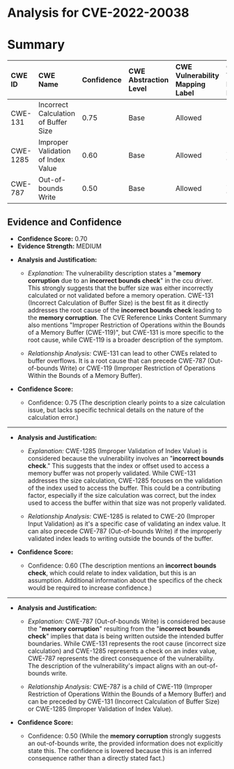 # Analysis for CVE-2022-20038

# Summary
| CWE ID  | CWE Name                                     | Confidence | CWE Abstraction Level | CWE Vulnerability Mapping Label | CWE-Vulnerability Mapping Notes |
| :-------- | :------------------------------------------- | :--------- | :---------------------- | :------------------------------ | :------------------------------ |
| CWE-131 | Incorrect Calculation of Buffer Size     | 0.75      | Base                    | Allowed                        | Primary CWE                   |
| CWE-1285 | Improper Validation of Index Value         | 0.60      | Base                    | Allowed                        | Secondary Candidate           |
| CWE-787 | Out-of-bounds Write                        | 0.50      | Base                    | Allowed                        | Secondary Candidate           |

## Evidence and Confidence

*   **Confidence Score:** 0.70
*   **Evidence Strength:** MEDIUM

- **Analysis and Justification:**
  - *Explanation:* The vulnerability description states a "**memory corruption** due to an **incorrect bounds check**" in the ccu driver. This strongly suggests that the buffer size was either incorrectly calculated or not validated before a memory operation. CWE-131 (Incorrect Calculation of Buffer Size) is the best fit as it directly addresses the root cause of the **incorrect bounds check** leading to the **memory corruption**. The CVE Reference Links Content Summary also mentions "Improper Restriction of Operations within the Bounds of a Memory Buffer (CWE-119)", but CWE-131 is more specific to the root cause, while CWE-119 is a broader description of the symptom.

  - *Relationship Analysis:* CWE-131 can lead to other CWEs related to buffer overflows. It is a root cause that can precede CWE-787 (Out-of-bounds Write) or CWE-119 (Improper Restriction of Operations Within the Bounds of a Memory Buffer).

- **Confidence Score:**
  - Confidence: 0.75 (The description clearly points to a size calculation issue, but lacks specific technical details on the nature of the calculation error.)

---
- **Analysis and Justification:**
  - *Explanation:* CWE-1285 (Improper Validation of Index Value) is considered because the vulnerability involves an "**incorrect bounds check**." This suggests that the index or offset used to access a memory buffer was not properly validated. While CWE-131 addresses the size calculation, CWE-1285 focuses on the validation of the index used to access the buffer. This could be a contributing factor, especially if the size calculation was correct, but the index used to access the buffer within that size was not properly validated.

  - *Relationship Analysis:* CWE-1285 is related to CWE-20 (Improper Input Validation) as it's a specific case of validating an index value. It can also precede CWE-787 (Out-of-bounds Write) if the improperly validated index leads to writing outside the bounds of the buffer.

- **Confidence Score:**
  - Confidence: 0.60 (The description mentions an **incorrect bounds check**, which could relate to index validation, but this is an assumption. Additional information about the specifics of the check would be required to increase confidence.)

---
- **Analysis and Justification:**
  - *Explanation:* CWE-787 (Out-of-bounds Write) is considered because the "**memory corruption**" resulting from the "**incorrect bounds check**" implies that data is being written outside the intended buffer boundaries. While CWE-131 represents the root cause (incorrect size calculation) and CWE-1285 represents a check on an index value, CWE-787 represents the direct consequence of the vulnerability. The description of the vulnerability's impact aligns with an out-of-bounds write.

  - *Relationship Analysis:* CWE-787 is a child of CWE-119 (Improper Restriction of Operations Within the Bounds of a Memory Buffer) and can be preceded by CWE-131 (Incorrect Calculation of Buffer Size) or CWE-1285 (Improper Validation of Index Value).

- **Confidence Score:**
  - Confidence: 0.50 (While the **memory corruption** strongly suggests an out-of-bounds write, the provided information does not explicitly state this. The confidence is lowered because this is an inferred consequence rather than a directly stated fact.)